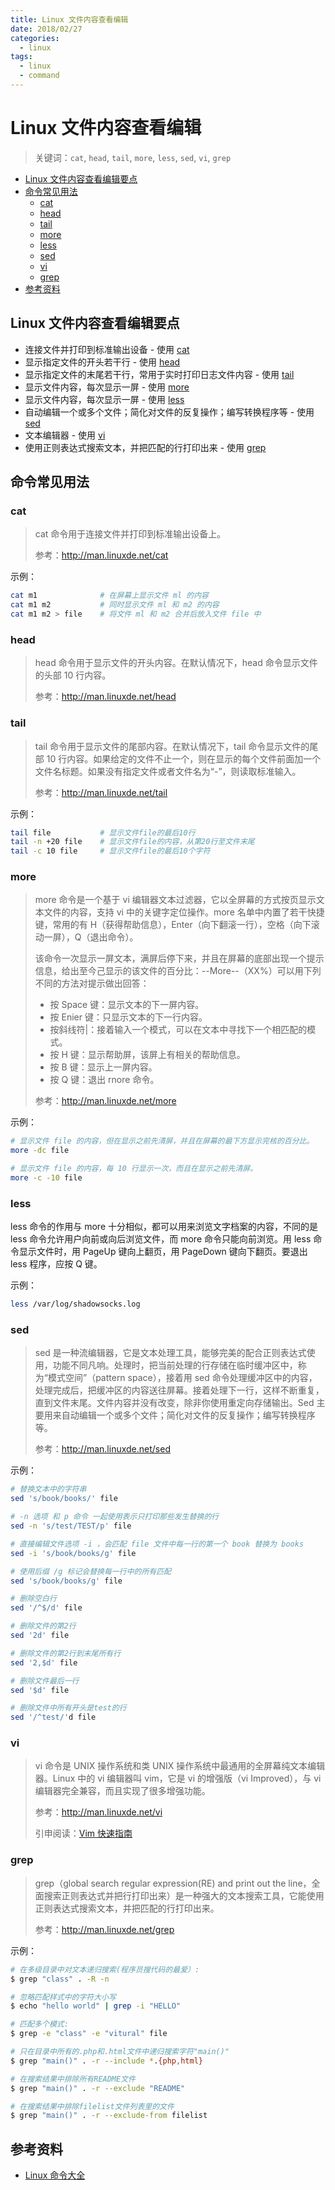 ```yaml
---
title: Linux 文件内容查看编辑
date: 2018/02/27
categories:
  - linux
tags:
  - linux
  - command
---
```


# Linux 文件内容查看编辑

> 关键词：`cat`, `head`, `tail`, `more`, `less`, `sed`, `vi`, `grep`

<!-- TOC depthFrom:2 depthTo:3 -->

- [Linux 文件内容查看编辑要点](#linux-文件内容查看编辑要点)
- [命令常见用法](#命令常见用法)
    - [cat](#cat)
    - [head](#head)
    - [tail](#tail)
    - [more](#more)
    - [less](#less)
    - [sed](#sed)
    - [vi](#vi)
    - [grep](#grep)
- [参考资料](#参考资料)

<!-- /TOC -->

## Linux 文件内容查看编辑要点

- 连接文件并打印到标准输出设备 - 使用 [cat](#cat)
- 显示指定文件的开头若干行 - 使用 [head](#head)
- 显示指定文件的末尾若干行，常用于实时打印日志文件内容 - 使用 [tail](#tail)
- 显示文件内容，每次显示一屏 - 使用 [more](#more)
- 显示文件内容，每次显示一屏 - 使用 [less](#less)
- 自动编辑一个或多个文件；简化对文件的反复操作；编写转换程序等 - 使用 [sed](#sed)
- 文本编辑器 - 使用 [vi](#vi)
- 使用正则表达式搜索文本，并把匹配的行打印出来 - 使用 [grep](#grep)

## 命令常见用法

### cat

> cat 命令用于连接文件并打印到标准输出设备上。
>
> 参考：http://man.linuxde.net/cat

示例：

```bash
cat m1              # 在屏幕上显示文件 ml 的内容
cat m1 m2           # 同时显示文件 ml 和 m2 的内容
cat m1 m2 > file    # 将文件 ml 和 m2 合并后放入文件 file 中
```

### head

> head 命令用于显示文件的开头内容。在默认情况下，head 命令显示文件的头部 10 行内容。
>
> 参考：http://man.linuxde.net/head

### tail

> tail 命令用于显示文件的尾部内容。在默认情况下，tail 命令显示文件的尾部 10 行内容。如果给定的文件不止一个，则在显示的每个文件前面加一个文件名标题。如果没有指定文件或者文件名为“-”，则读取标准输入。
>
> 参考：http://man.linuxde.net/tail

示例：

```bash
tail file           # 显示文件file的最后10行
tail -n +20 file    # 显示文件file的内容，从第20行至文件末尾
tail -c 10 file     # 显示文件file的最后10个字符
```

### more

> more 命令是一个基于 vi 编辑器文本过滤器，它以全屏幕的方式按页显示文本文件的内容，支持 vi 中的关键字定位操作。more 名单中内置了若干快捷键，常用的有 H（获得帮助信息），Enter（向下翻滚一行），空格（向下滚动一屏），Q（退出命令）。
>
> 该命令一次显示一屏文本，满屏后停下来，并且在屏幕的底部出现一个提示信息，给出至今己显示的该文件的百分比：--More--（XX%）可以用下列不同的方法对提示做出回答：
>
> - 按 Space 键：显示文本的下一屏内容。
> - 按 Enier 键：只显示文本的下一行内容。
> - 按斜线符|：接着输入一个模式，可以在文本中寻找下一个相匹配的模式。
> - 按 H 键：显示帮助屏，该屏上有相关的帮助信息。
> - 按 B 键：显示上一屏内容。
> - 按 Q 键：退出 rnore 命令。
>
> 参考：http://man.linuxde.net/more

示例：

```bash
# 显示文件 file 的内容，但在显示之前先清屏，并且在屏幕的最下方显示完核的百分比。
more -dc file

# 显示文件 file 的内容，每 10 行显示一次，而且在显示之前先清屏。
more -c -10 file
```

### less

less 命令的作用与 more 十分相似，都可以用来浏览文字档案的内容，不同的是 less 命令允许用户向前或向后浏览文件，而 more 命令只能向前浏览。用 less 命令显示文件时，用 PageUp 键向上翻页，用 PageDown 键向下翻页。要退出 less 程序，应按 Q 键。

示例：

```bash
less /var/log/shadowsocks.log
```

### sed

> sed 是一种流编辑器，它是文本处理工具，能够完美的配合正则表达式使用，功能不同凡响。处理时，把当前处理的行存储在临时缓冲区中，称为“模式空间”（pattern space），接着用 sed 命令处理缓冲区中的内容，处理完成后，把缓冲区的内容送往屏幕。接着处理下一行，这样不断重复，直到文件末尾。文件内容并没有改变，除非你使用重定向存储输出。Sed 主要用来自动编辑一个或多个文件；简化对文件的反复操作；编写转换程序等。
>
> 参考：http://man.linuxde.net/sed

示例：

```bash
# 替换文本中的字符串
sed 's/book/books/' file

# -n 选项 和 p 命令 一起使用表示只打印那些发生替换的行
sed -n 's/test/TEST/p' file

# 直接编辑文件选项 -i ，会匹配 file 文件中每一行的第一个 book 替换为 books
sed -i 's/book/books/g' file

# 使用后缀 /g 标记会替换每一行中的所有匹配
sed 's/book/books/g' file

# 删除空白行
sed '/^$/d' file

# 删除文件的第2行
sed '2d' file

# 删除文件的第2行到末尾所有行
sed '2,$d' file

# 删除文件最后一行
sed '$d' file

# 删除文件中所有开头是test的行
sed '/^test/'d file
```

### vi

> vi 命令是 UNIX 操作系统和类 UNIX 操作系统中最通用的全屏幕纯文本编辑器。Linux 中的 vi 编辑器叫 vim，它是 vi 的增强版（vi Improved），与 vi 编辑器完全兼容，而且实现了很多增强功能。
>
> 参考：http://man.linuxde.net/vi
>
> 引申阅读：[Vim 快速指南](https://github.com/dunwu/OS/blob/master/docs/vim.md)

### grep

> grep（global search regular expression(RE) and print out the line，全面搜索正则表达式并把行打印出来）是一种强大的文本搜索工具，它能使用正则表达式搜索文本，并把匹配的行打印出来。
>
> 参考：http://man.linuxde.net/grep

示例：

```bash
# 在多级目录中对文本递归搜索(程序员搜代码的最爱）:
$ grep "class" . -R -n

# 忽略匹配样式中的字符大小写
$ echo "hello world" | grep -i "HELLO"

# 匹配多个模式:
$ grep -e "class" -e "vitural" file

# 只在目录中所有的.php和.html文件中递归搜索字符"main()"
$ grep "main()" . -r --include *.{php,html}

# 在搜索结果中排除所有README文件
$ grep "main()" . -r --exclude "README"

# 在搜索结果中排除filelist文件列表里的文件
$ grep "main()" . -r --exclude-from filelist
```

## 参考资料

- [Linux 命令大全](http://man.linuxde.net/)
